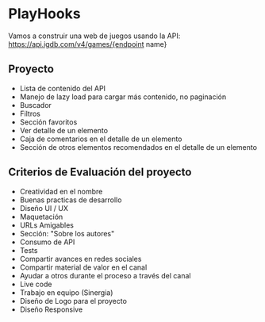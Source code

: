# PlayHooks
Vamos a construir una web de juegos usando la API: https://api.igdb.com/v4/games/{endpoint name}

## Proyecto

- Lista de contenido del API
- Manejo de lazy load para cargar más contenido, no paginación
- Buscador 
- Filtros
- Sección favoritos
- Ver detalle de un elemento
- Caja de comentarios en el detalle de un elemento
- Sección de otros elementos recomendados en el detalle de un elemento

## Criterios de Evaluación del proyecto

- Creatividad en el nombre
- Buenas practicas de desarrollo
- Diseño UI / UX
- Maquetación
- URLs Amigables
- Sección: "Sobre los autores"
- Consumo de API
- Tests
- Compartir avances en redes sociales
- Compartir material de valor en el canal
- Ayudar a otros durante el proceso a través del canal
- Live code
- Trabajo en equipo (Sinergia)
- Diseño de Logo para el proyecto
- Diseño Responsive